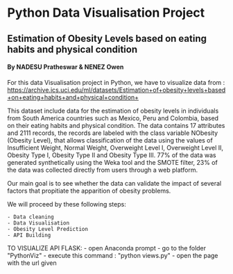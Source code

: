 
# Python Data Visualisation Project
## Estimation of Obesity Levels based on eating habits and physical condition
#### By NADESU Pratheswar & NENEZ Owen

For this data Visualisation project in Python, we have to visualize data from :
https://archive.ics.uci.edu/ml/datasets/Estimation+of+obesity+levels+based+on+eating+habits+and+physical+condition+

This dataset include data for the estimation of obesity levels in individuals from South America countries such as Mexico, Peru and Colombia, based on their eating habits and physical condition. The data contains 17 attributes and 2111 records, the records are labeled with the class variable NObesity (Obesity Level), that allows classification of the data using the values of Insufficient Weight, Normal Weight, Overweight Level I, Overweight Level II, Obesity Type I, Obesity Type II and Obesity Type III. 77% of the data was generated synthetically using the Weka tool and the SMOTE filter, 23% of the data was collected directly from users through a web platform.

Our main goal is to see whether the data can validate the impact of several factors that propitiate the apparition of obesity problems.

We will proceed by these following steps:
    
    - Data cleaning
    - Data Visualisation
    - Obesity Level Prediction
    - API Building

TO VISUALIZE API FLASK: 
    - open Anaconda prompt 
    - go to the folder "PythonViz" 
    - execute this command : "python views.py" 
    - open the page with the url given